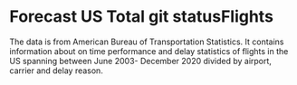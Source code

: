 # Forecast US Total git statusFlights

The data is from American Bureau of Transportation Statistics. It contains information about on time performance and delay statistics of flights in the US spanning between June 2003- December 2020 divided by airport, carrier and delay reason.
